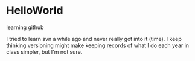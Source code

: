 # HelloWorld
learning github

I tried to learn svn a while ago and never really got into it (time).  I keep thinking versioning might make keeping records of what I do each year in class simpler, but I'm not sure.  
